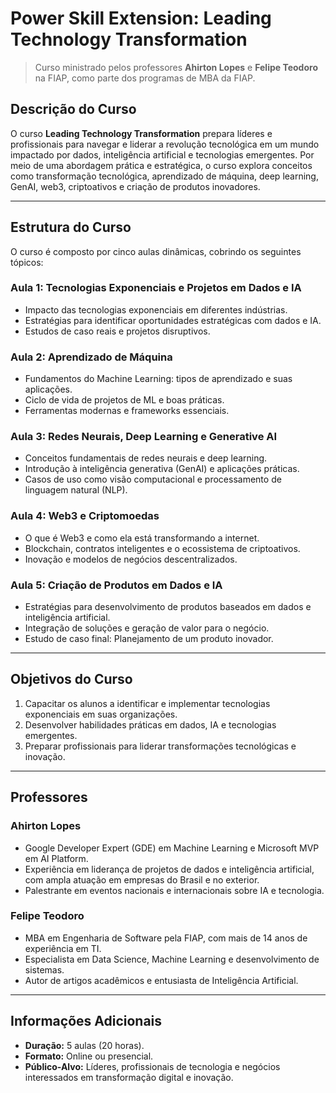 # **Power Skill Extension: Leading Technology Transformation**  
> Curso ministrado pelos professores **Ahirton Lopes** e **Felipe Teodoro** na FIAP, como parte dos programas de MBA da FIAP.  

## **Descrição do Curso**  
O curso **Leading Technology Transformation** prepara líderes e profissionais para navegar e liderar a revolução tecnológica em um mundo impactado por dados, inteligência artificial e tecnologias emergentes. Por meio de uma abordagem prática e estratégica, o curso explora conceitos como transformação tecnológica, aprendizado de máquina, deep learning, GenAI, web3, criptoativos e criação de produtos inovadores.  

---

## **Estrutura do Curso**  
O curso é composto por cinco aulas dinâmicas, cobrindo os seguintes tópicos:  

### **Aula 1: Tecnologias Exponenciais e Projetos em Dados e IA**  
- Impacto das tecnologias exponenciais em diferentes indústrias.  
- Estratégias para identificar oportunidades estratégicas com dados e IA.  
- Estudos de caso reais e projetos disruptivos.  

### **Aula 2: Aprendizado de Máquina**  
- Fundamentos do Machine Learning: tipos de aprendizado e suas aplicações.  
- Ciclo de vida de projetos de ML e boas práticas.  
- Ferramentas modernas e frameworks essenciais.  

### **Aula 3: Redes Neurais, Deep Learning e Generative AI**  
- Conceitos fundamentais de redes neurais e deep learning.  
- Introdução à inteligência generativa (GenAI) e aplicações práticas.  
- Casos de uso como visão computacional e processamento de linguagem natural (NLP).  

### **Aula 4: Web3 e Criptomoedas**  
- O que é Web3 e como ela está transformando a internet.  
- Blockchain, contratos inteligentes e o ecossistema de criptoativos.  
- Inovação e modelos de negócios descentralizados.  

### **Aula 5: Criação de Produtos em Dados e IA**  
- Estratégias para desenvolvimento de produtos baseados em dados e inteligência artificial.  
- Integração de soluções e geração de valor para o negócio.  
- Estudo de caso final: Planejamento de um produto inovador.  

---

## **Objetivos do Curso**  
1. Capacitar os alunos a identificar e implementar tecnologias exponenciais em suas organizações.  
2. Desenvolver habilidades práticas em dados, IA e tecnologias emergentes.  
3. Preparar profissionais para liderar transformações tecnológicas e inovação.  

---

## **Professores**  

### **Ahirton Lopes**  
- Google Developer Expert (GDE) em Machine Learning e Microsoft MVP em AI Platform.  
- Experiência em liderança de projetos de dados e inteligência artificial, com ampla atuação em empresas do Brasil e no exterior.  
- Palestrante em eventos nacionais e internacionais sobre IA e tecnologia.  

### **Felipe Teodoro**  
- MBA em Engenharia de Software pela FIAP, com mais de 14 anos de experiência em TI.  
- Especialista em Data Science, Machine Learning e desenvolvimento de sistemas.  
- Autor de artigos acadêmicos e entusiasta de Inteligência Artificial.  

---

## **Informações Adicionais**  
- **Duração:** 5 aulas (20 horas).  
- **Formato:** Online ou presencial.  
- **Público-Alvo:** Líderes, profissionais de tecnologia e negócios interessados em transformação digital e inovação.  
